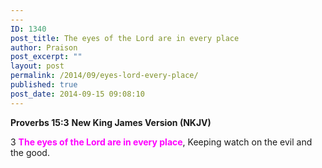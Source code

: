 ```yaml
---
---
ID: 1340
post_title: The eyes of the Lord are in every place
author: Praison
post_excerpt: ""
layout: post
permalink: /2014/09/eyes-lord-every-place/
published: true
post_date: 2014-09-15 09:08:10
---
```

<strong>Proverbs 15:3</strong>
<strong> New King James Version (NKJV)</strong>

3 <span style="color: #ff00ff;"><strong>The eyes of the Lord are in every place</strong></span>,
Keeping watch on the evil and the good.